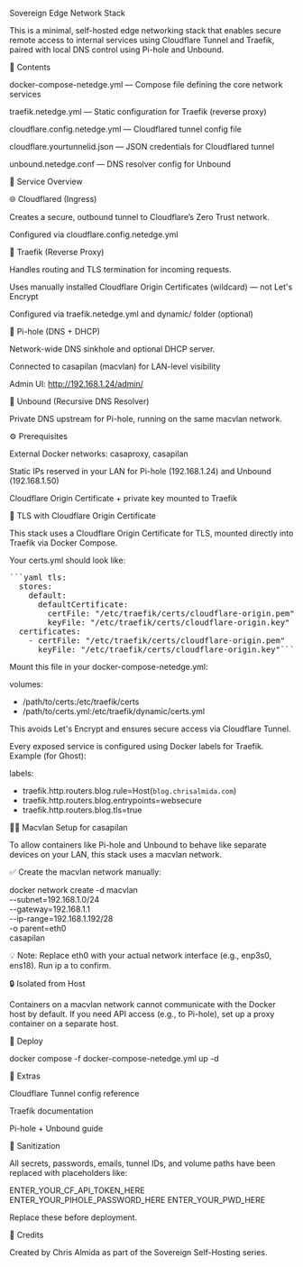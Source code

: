  Sovereign Edge Network Stack

This is a minimal, self-hosted edge networking stack that enables secure remote access to internal services using Cloudflare Tunnel and Traefik, paired with local DNS control using Pi-hole and Unbound.

📁 Contents

docker-compose-netedge.yml — Compose file defining the core network services

traefik.netedge.yml — Static configuration for Traefik (reverse proxy)

cloudflare.config.netedge.yml — Cloudflared tunnel config file

cloudflare.yourtunnelid.json — JSON credentials for Cloudflared tunnel

unbound.netedge.conf — DNS resolver config for Unbound

🚦 Service Overview

🌐 Cloudflared (Ingress)

Creates a secure, outbound tunnel to Cloudflare’s Zero Trust network.

Configured via cloudflare.config.netedge.yml

🔁 Traefik (Reverse Proxy)

Handles routing and TLS termination for incoming requests.

Uses manually installed Cloudflare Origin Certificates (wildcard) — not Let's Encrypt

Configured via traefik.netedge.yml and dynamic/ folder (optional)

🧱 Pi-hole (DNS + DHCP)

Network-wide DNS sinkhole and optional DHCP server.

Connected to casapilan (macvlan) for LAN-level visibility

Admin UI: http://192.168.1.24/admin/

🧠 Unbound (Recursive DNS Resolver)

Private DNS upstream for Pi-hole, running on the same macvlan network.

⚙️ Prerequisites

External Docker networks: casaproxy, casapilan

Static IPs reserved in your LAN for Pi-hole (192.168.1.24) and Unbound (192.168.1.50)

Cloudflare Origin Certificate + private key mounted to Traefik

🔐 TLS with Cloudflare Origin Certificate

This stack uses a Cloudflare Origin Certificate for TLS, mounted directly into Traefik via Docker Compose.

Your certs.yml should look like:

<pre>```yaml tls:
  stores:
    default:
      defaultCertificate:
        certFile: "/etc/traefik/certs/cloudflare-origin.pem"
        keyFile: "/etc/traefik/certs/cloudflare-origin.key"
  certificates:
    - certFile: "/etc/traefik/certs/cloudflare-origin.pem"
      keyFile: "/etc/traefik/certs/cloudflare-origin.key"```</pre>
      

Mount this file in your docker-compose-netedge.yml:

volumes:
  - /path/to/certs:/etc/traefik/certs
  - /path/to/certs.yml:/etc/traefik/dynamic/certs.yml

This avoids Let's Encrypt and ensures secure access via Cloudflare Tunnel.

Every exposed service is configured using Docker labels for Traefik. Example (for Ghost):

labels:
  - traefik.http.routers.blog.rule=Host(`blog.chrisalmida.com`)
  - traefik.http.routers.blog.entrypoints=websecure
  - traefik.http.routers.blog.tls=true

🧑‍🔧 Macvlan Setup for casapilan

To allow containers like Pi-hole and Unbound to behave like separate devices on your LAN, this stack uses a macvlan network.

✅ Create the macvlan network manually:

docker network create -d macvlan \
  --subnet=192.168.1.0/24 \
  --gateway=192.168.1.1 \
  --ip-range=192.168.1.192/28 \
  -o parent=eth0 \
  casapilan

💡 Note: Replace eth0 with your actual network interface (e.g., enp3s0, ens18). Run ip a to confirm.

🔒 Isolated from Host

Containers on a macvlan network cannot communicate with the Docker host by default. If you need API access (e.g., to Pi-hole), set up a proxy container on a separate host.

🚀 Deploy

docker compose -f docker-compose-netedge.yml up -d

🧰 Extras

Cloudflare Tunnel config reference

Traefik documentation

Pi-hole + Unbound guide

🧼 Sanitization

All secrets, passwords, emails, tunnel IDs, and volume paths have been replaced with placeholders like:

ENTER_YOUR_CF_API_TOKEN_HERE
ENTER_YOUR_PIHOLE_PASSWORD_HERE
ENTER_YOUR_PWD_HERE

Replace these before deployment.

🧭 Credits

Created by Chris Almida as part of the Sovereign Self-Hosting series.
